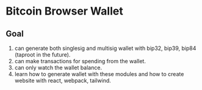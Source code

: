 # Bitcoin Browser Wallet

## Goal

1. can generate both singlesig and multisig wallet with bip32, bip39, bip84 (taproot in the future).
2. can make transactions for spending from the wallet.
3. can only watch the wallet balance.
4. learn how to generate wallet with these modules and how to create website with react, webpack, tailwind.
